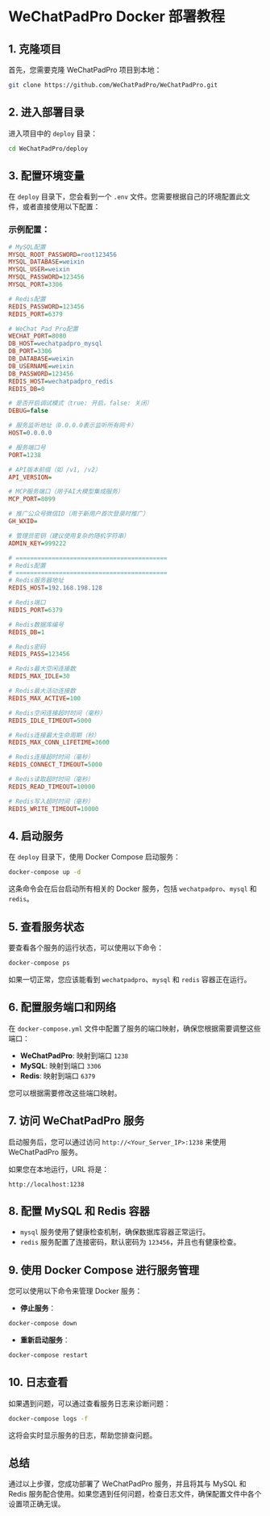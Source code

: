 
# WeChatPadPro Docker 部署教程

## 1. 克隆项目
首先，您需要克隆 WeChatPadPro 项目到本地：

```bash
git clone https://github.com/WeChatPadPro/WeChatPadPro.git
```

## 2. 进入部署目录
进入项目中的 `deploy` 目录：

```bash
cd WeChatPadPro/deploy
```

## 3. 配置环境变量
在 `deploy` 目录下，您会看到一个 `.env` 文件。您需要根据自己的环境配置此文件，或者直接使用以下配置：

### 示例配置：
```ini
# MySQL配置
MYSQL_ROOT_PASSWORD=root123456
MYSQL_DATABASE=weixin
MYSQL_USER=weixin
MYSQL_PASSWORD=123456
MYSQL_PORT=3306

# Redis配置
REDIS_PASSWORD=123456
REDIS_PORT=6379

# WeChat Pad Pro配置
WECHAT_PORT=8080
DB_HOST=wechatpadpro_mysql
DB_PORT=3306
DB_DATABASE=weixin
DB_USERNAME=weixin
DB_PASSWORD=123456
REDIS_HOST=wechatpadpro_redis
REDIS_DB=0

# 是否开启调试模式（true: 开启，false: 关闭）
DEBUG=false

# 服务监听地址（0.0.0.0表示监听所有网卡）
HOST=0.0.0.0

# 服务端口号
PORT=1238

# API版本前缀（如 /v1, /v2）
API_VERSION=

# MCP服务端口（用于AI大模型集成服务）
MCP_PORT=8099

# 推广公众号微信ID（用于新用户首次登录时推广）
GH_WXID=

# 管理员密钥（建议使用复杂的随机字符串）
ADMIN_KEY=999222

# ==========================================
# Redis配置
# ==========================================
# Redis服务器地址
REDIS_HOST=192.168.198.128

# Redis端口
REDIS_PORT=6379

# Redis数据库编号
REDIS_DB=1

# Redis密码
REDIS_PASS=123456

# Redis最大空闲连接数
REDIS_MAX_IDLE=30

# Redis最大活动连接数
REDIS_MAX_ACTIVE=100

# Redis空闲连接超时时间（毫秒）
REDIS_IDLE_TIMEOUT=5000

# Redis连接最大生命周期（秒）
REDIS_MAX_CONN_LIFETIME=3600

# Redis连接超时时间（毫秒）
REDIS_CONNECT_TIMEOUT=5000

# Redis读取超时时间（毫秒）
REDIS_READ_TIMEOUT=10000

# Redis写入超时时间（毫秒）
REDIS_WRITE_TIMEOUT=10000
```

## 4. 启动服务
在 `deploy` 目录下，使用 Docker Compose 启动服务：

```bash
docker-compose up -d
```

这条命令会在后台启动所有相关的 Docker 服务，包括 `wechatpadpro`、`mysql` 和 `redis`。

## 5. 查看服务状态
要查看各个服务的运行状态，可以使用以下命令：

```bash
docker-compose ps
```

如果一切正常，您应该能看到 `wechatpadpro`、`mysql` 和 `redis` 容器正在运行。

## 6. 配置服务端口和网络
在 `docker-compose.yml` 文件中配置了服务的端口映射，确保您根据需要调整这些端口：

- **WeChatPadPro**: 映射到端口 `1238`
- **MySQL**: 映射到端口 `3306`
- **Redis**: 映射到端口 `6379`

您可以根据需要修改这些端口映射。

## 7. 访问 WeChatPadPro 服务
启动服务后，您可以通过访问 `http://<Your_Server_IP>:1238` 来使用 WeChatPadPro 服务。

如果您在本地运行，URL 将是：

```
http://localhost:1238
```

## 8. 配置 MySQL 和 Redis 容器
- `mysql` 服务使用了健康检查机制，确保数据库容器正常运行。
- `redis` 服务配置了连接密码，默认密码为 `123456`，并且也有健康检查。

## 9. 使用 Docker Compose 进行服务管理
您可以使用以下命令来管理 Docker 服务：

- **停止服务**：

```bash
docker-compose down
```

- **重新启动服务**：

```bash
docker-compose restart
```

## 10. 日志查看
如果遇到问题，可以通过查看服务日志来诊断问题：

```bash
docker-compose logs -f
```

这将会实时显示服务的日志，帮助您排查问题。

## 总结
通过以上步骤，您成功部署了 WeChatPadPro 服务，并且将其与 MySQL 和 Redis 服务配合使用。如果您遇到任何问题，检查日志文件，确保配置文件中各个设置项正确无误。

